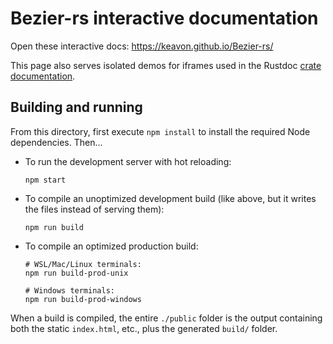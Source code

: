 # Bezier-rs interactive documentation

Open these interactive docs: <https://keavon.github.io/Bezier-rs/>

This page also serves isolated demos for iframes used in the Rustdoc [crate documentation](https://docs.rs/bezier-rs/latest/bezier_rs/).

## Building and running

From this directory, first execute `npm install` to install the required Node dependencies. Then...

- To run the development server with hot reloading:
  ```
  npm start
  ```
- To compile an unoptimized development build (like above, but it writes the files instead of serving them):
  ```
  npm run build
  ```
- To compile an optimized production build:
  
  ```
  # WSL/Mac/Linux terminals:
  npm run build-prod-unix

  # Windows terminals:
  npm run build-prod-windows
  ```

When a build is compiled, the entire `./public` folder is the output containing both the static `index.html`, etc., plus the generated `build/` folder.
